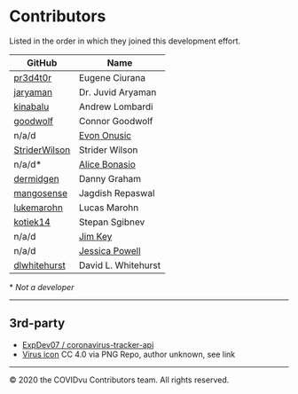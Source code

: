 # Contributors

Listed in the order in which they joined this development effort.

|  GitHub  | Name              |
|----------|-------------------|
|[pr3d4t0r](https://www.linkedin.com/in/ciurana/)|Eugene Ciurana|
|[jaryaman](https://www.linkedin.com/in/juvid-aryaman/)| Dr. Juvid Aryaman|
|[kinabalu](https://www.linkedin.com/in/andrewlombardi/)| Andrew Lombardi|
|[goodwolf](https://www.linkedin.com/in/connorgoodwolf/)| Connor Goodwolf |
|n/a/d|[Evon Onusic](https://www.linkedin.com/in/onusic/)|
|[StriderWilson](https://www.linkedin.com/in/strider-wilson/)|Strider Wilson|
|n/a/d*|[Alice Bonasio](https://www.linkedin.com/in/alicebonasio/)|
|[dermidgen](https://www.linkedin.com/in/dermidgen/)|Danny Graham|
|[mangosense](https://www.linkedin.com/in/jaggs83/)|Jagdish Repaswal|
|[lukemarohn](https://www.linkedin.com/in/lucasmarohn/)|Lucas Marohn|
|[kotiek14](https://github.com/kotek14/)|Stepan Sgibnev|
|n/a/d|[Jim Key](https://www.linkedin.com/in/jimkey/)|
|n/a/d|[Jessica Powell](https://www.linkedin.com/in/jessica-powell-28b8b7a/)|
|[dlwhitehurst](https://www.linkedin.com/in/dlwhitehurst/)|David L. Whitehurst|


&#42; _Not a developer_


---
## 3rd-party

- [ExpDev07 / coronavirus-tracker-api](https://github.com/ExpDev07/coronavirus-tracker-api)
- [Virus icon](https://www.pngrepo.com/svg/25229/virus) CC 4.0 via PNG Repo, author unknown, see link


---
&#169; 2020 the COVIDvu Contributors team.  All rights reserved.

